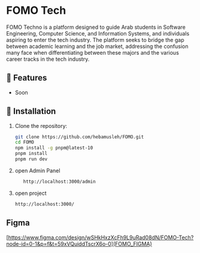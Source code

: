 # FOMO Tech
FOMO Techno is a platform designed to guide Arab students in Software Engineering, Computer Science, and Information Systems, and individuals aspiring to enter the tech industry. The platform seeks to bridge the gap between academic learning and the job market, addressing the confusion many face when differentiating between these majors and the various career tracks in the tech industry.

## 🚀 Features
- Soon 

## 📂 Installation

1. Clone the repository:
   ```bash
   git clone https://github.com/hebamusleh/FOMO.git
   cd FOMO
   npm install -g pnpm@latest-10
   pnpm install
   pnpm run dev
   ```
2. open Admin Panel
   ```bash
      http://localhost:3000/admin
   ```

3. open project
   ```bash
   http://localhost:3000/
   ```

## Figma
[https://www.figma.com/design/wSHkHxzXcFh9L9uRad08dN/FOMO-Tech?node-id=0-1&p=f&t=59xVQuiddTscrX6o-0](FOMO_FIGMA)

